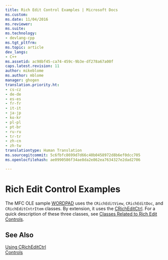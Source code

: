 ```yaml
---
title: Rich Edit Control Examples | Microsoft Docs
ms.custom: 
ms.date: 11/04/2016
ms.reviewer: 
ms.suite: 
ms.technology:
- devlang-cpp
ms.tgt_pltfrm: 
ms.topic: article
dev_langs:
- C++
ms.assetid: ac98bf45-ca74-459c-9b3e-df278a67a00f
caps.latest.revision: 11
author: mikeblome
ms.author: mblome
manager: ghogen
translation.priority.ht:
- cs-cz
- de-de
- es-es
- fr-fr
- it-it
- ja-jp
- ko-kr
- pl-pl
- pt-br
- ru-ru
- tr-tr
- zh-cn
- zh-tw
translationtype: Human Translation
ms.sourcegitcommit: 5c6fbfc8699d7d66c40b0458972d8b6ef0dcc705
ms.openlocfilehash: ae0990586f34ae8da2e862ea7634327e2dad2706

---
```

# Rich Edit Control Examples
The MFC OLE sample [WORDPAD](../visual-cpp-samples.md) uses the `CRichEditView`, `CRichEditDoc`, and `CRichEditCntrItem` classes. By extension, it uses the [CRichEditCtrl](../mfc/reference/cricheditctrl-class.md). For a quick description of these three classes, see [Classes Related to Rich Edit Controls](../mfc/classes-related-to-rich-edit-controls.md).  
  
## See Also  
 [Using CRichEditCtrl](../mfc/using-cricheditctrl.md)   
 [Controls](../mfc/controls-mfc.md)




<!--HONumber=Jan17_HO2-->


